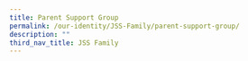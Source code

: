 ```yaml
---
title: Parent Support Group
permalink: /our-identity/JSS-Family/parent-support-group/
description: ""
third_nav_title: JSS Family
---
```


